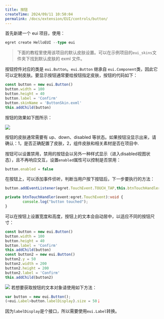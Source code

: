 ```yaml
---
title: 按钮
createTime: 2024/09/11 10:50:04
permalink: /docs/extension/EUI/controls/button/
---
```

首先新建一个 eui 项目，使用：
~~~ typescript
egret create HelloEUI --type eui
~~~
> 下面的教程里使用该项目的默认皮肤设置。可以在示例项目的`eui_skins`文件夹下找到默认皮肤的 exml 文件。

按钮控件对应的类是 `eui.Button`。`eui.Button` 继承自 `eui.Component`类，因此它可以定制皮肤。要显示按钮通常要给按钮指定皮肤，按钮的代码如下：

~~~ typescript
const button = new eui.Button()
button.width = 100
button.height = 40
button.label = 'Confirm'
button.skinName = 'ButtonSkin.exml'
this.addChild(button)
~~~

按钮的效果如下图所示：

![](56015038cc6aa.png)

按钮的皮肤通常需要有 up、down、disabled 等状态。如果按钮没显示出来，请确认：1，是否正确配置了皮肤，2，组件皮肤和相关素材是否在项目中.

按钮可以设置禁用，禁用的按钮会以另外一种样式显示（进入disabled视图状态），且不再响应交互，设置`enabled`属性可以控制是否禁用：

~~~ typescript
button.enabled = false
~~~

在按钮上，可以添加事件侦听，判断当用户按下按钮后，下一步要执行的方法：

~~~ typescript
button.addEventListener(egret.TouchEvent.TOUCH_TAP,this.btnTouchHandler,this);

private btnTouchHandler(event:egret.TouchEvent):void {
        console.log("button touched");
}
~~~
可以在按钮上设置宽度和高度，按钮上的文本会自动居中，以适应不同的按钮尺寸：
~~~ typescript
const button = new eui.Button()
button.width = 100
button.height = 40
button.label = 'Confirm'
this.addChild(button)
const button2 = new eui.Button()
button2.y = 50
button2.width = 200
button2.height = 200
button2.label = 'Confirm'
this.addChild(button2)
~~~
![](5601505dd01d5.png)
若想要获取按钮的文本对象请使用如下方法：
~~~ typescript
var button = new eui.Button();
(<eui.Label>button.labelDisplay).size = 50；
~~~
因为`labelDisplay`是个接口，所以需要使用`eui.Label`转换。
